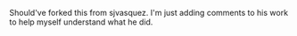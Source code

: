 Should've forked this from sjvasquez. I'm just adding comments to his work to help myself understand what he did.
